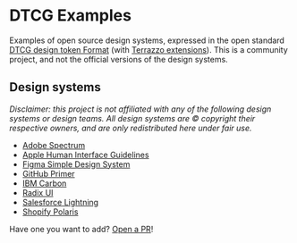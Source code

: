 # DTCG Examples

Examples of open source design systems, expressed in the open standard [DTCG design token Format](https://tr.designtokens.org/format/) (with [Terrazzo extensions](https://terrazzo.app)). This is a community project, and not the official versions of the design systems.

## Design systems

_Disclaimer: this project is not affiliated with any of the following design systems or design teams. All design systems are © copyright their respective owners, and are only redistributed here under fair use._

- [Adobe Spectrum](./adobe/tokens.json)
- [Apple Human Interface Guidelines](./apple/tokens.json)
- [Figma Simple Design System](./figma/tokens.json)
- [GitHub Primer](./github/tokens.json)
- [IBM Carbon](./ibm/tokens.json)
- [Radix UI](./radix/tokens.json)
- [Salesforce Lightning](./salesforce/tokens.json)
- [Shopify Polaris](./shopify/tokens.json)

Have one you want to add? [Open a PR](https://github.com/terrazzoapp/dtcg-examples/pulls)!
